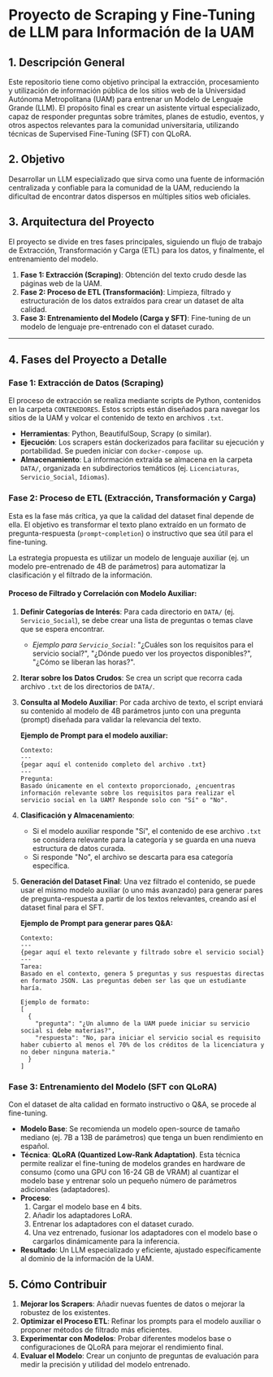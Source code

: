 # Proyecto de Scraping y Fine-Tuning de LLM para Información de la UAM

## 1. Descripción General

Este repositorio tiene como objetivo principal la extracción, procesamiento y utilización de información pública de los sitios web de la Universidad Autónoma Metropolitana (UAM) para entrenar un Modelo de Lenguaje Grande (LLM). El propósito final es crear un asistente virtual especializado, capaz de responder preguntas sobre trámites, planes de estudio, eventos, y otros aspectos relevantes para la comunidad universitaria, utilizando técnicas de Supervised Fine-Tuning (SFT) con QLoRA.

## 2. Objetivo

Desarrollar un LLM especializado que sirva como una fuente de información centralizada y confiable para la comunidad de la UAM, reduciendo la dificultad de encontrar datos dispersos en múltiples sitios web oficiales.

## 3. Arquitectura del Proyecto

El proyecto se divide en tres fases principales, siguiendo un flujo de trabajo de Extracción, Transformación y Carga (ETL) para los datos, y finalmente, el entrenamiento del modelo.

1.  **Fase 1: Extracción (Scraping)**: Obtención del texto crudo desde las páginas web de la UAM.
2.  **Fase 2: Proceso de ETL (Transformación)**: Limpieza, filtrado y estructuración de los datos extraídos para crear un dataset de alta calidad.
3.  **Fase 3: Entrenamiento del Modelo (Carga y SFT)**: Fine-tuning de un modelo de lenguaje pre-entrenado con el dataset curado.

---

## 4. Fases del Proyecto a Detalle

### Fase 1: Extracción de Datos (Scraping)

El proceso de extracción se realiza mediante scripts de Python, contenidos en la carpeta `CONTENEDORES`. Estos scripts están diseñados para navegar los sitios de la UAM y volcar el contenido de texto en archivos `.txt`.

-   **Herramientas**: Python, BeautifulSoup, Scrapy (o similar).
-   **Ejecución**: Los scrapers están dockerizados para facilitar su ejecución y portabilidad. Se pueden iniciar con `docker-compose up`.
-   **Almacenamiento**: La información extraída se almacena en la carpeta `DATA/`, organizada en subdirectorios temáticos (ej. `Licenciaturas`, `Servicio_Social`, `Idiomas`).

### Fase 2: Proceso de ETL (Extracción, Transformación y Carga)

Esta es la fase más crítica, ya que la calidad del dataset final depende de ella. El objetivo es transformar el texto plano extraído en un formato de pregunta-respuesta (`prompt`-`completion`) o instructivo que sea útil para el fine-tuning.

La estrategia propuesta es utilizar un modelo de lenguaje auxiliar (ej. un modelo pre-entrenado de 4B de parámetros) para automatizar la clasificación y el filtrado de la información.

#### **Proceso de Filtrado y Correlación con Modelo Auxiliar:**

1.  **Definir Categorías de Interés**: Para cada directorio en `DATA/` (ej. `Servicio_Social`), se debe crear una lista de preguntas o temas clave que se espera encontrar.
    -   *Ejemplo para `Servicio_Social`*: "¿Cuáles son los requisitos para el servicio social?", "¿Dónde puedo ver los proyectos disponibles?", "¿Cómo se liberan las horas?".

2.  **Iterar sobre los Datos Crudos**: Se crea un script que recorra cada archivo `.txt` de los directorios de `DATA/`.

3.  **Consulta al Modelo Auxiliar**: Por cada archivo de texto, el script enviará su contenido al modelo de 4B parámetros junto con una pregunta (prompt) diseñada para validar la relevancia del texto.

    **Ejemplo de Prompt para el modelo auxiliar:**

    ```
    Contexto:
    ---
    {pegar aquí el contenido completo del archivo .txt}
    ---
    Pregunta:
    Basado únicamente en el contexto proporcionado, ¿encuentras información relevante sobre los requisitos para realizar el servicio social en la UAM? Responde solo con "Sí" o "No".
    ```

4.  **Clasificación y Almacenamiento**:
    -   Si el modelo auxiliar responde "Sí", el contenido de ese archivo `.txt` se considera relevante para la categoría y se guarda en una nueva estructura de datos curada.
    -   Si responde "No", el archivo se descarta para esa categoría específica.

5.  **Generación del Dataset Final**: Una vez filtrado el contenido, se puede usar el mismo modelo auxiliar (o uno más avanzado) para generar pares de pregunta-respuesta a partir de los textos relevantes, creando así el dataset final para el SFT.

    **Ejemplo de Prompt para generar pares Q&A:**

    ```
    Contexto:
    ---
    {pegar aquí el texto relevante y filtrado sobre el servicio social}
    ---
    Tarea:
    Basado en el contexto, genera 5 preguntas y sus respuestas directas en formato JSON. Las preguntas deben ser las que un estudiante haría.

    Ejemplo de formato:
    [
      {
        "pregunta": "¿Un alumno de la UAM puede iniciar su servicio social si debe materias?",
        "respuesta": "No, para iniciar el servicio social es requisito haber cubierto al menos el 70% de los créditos de la licenciatura y no deber ninguna materia."
      }
    ]
    ```

### Fase 3: Entrenamiento del Modelo (SFT con QLoRA)

Con el dataset de alta calidad en formato instructivo o Q&A, se procede al fine-tuning.

-   **Modelo Base**: Se recomienda un modelo open-source de tamaño mediano (ej. 7B a 13B de parámetros) que tenga un buen rendimiento en español.
-   **Técnica**: **QLoRA (Quantized Low-Rank Adaptation)**. Esta técnica permite realizar el fine-tuning de modelos grandes en hardware de consumo (como una GPU con 16-24 GB de VRAM) al cuantizar el modelo base y entrenar solo un pequeño número de parámetros adicionales (adaptadores).
-   **Proceso**:
    1.  Cargar el modelo base en 4 bits.
    2.  Añadir los adaptadores LoRA.
    3.  Entrenar los adaptadores con el dataset curado.
    4.  Una vez entrenado, fusionar los adaptadores con el modelo base o cargarlos dinámicamente para la inferencia.
-   **Resultado**: Un LLM especializado y eficiente, ajustado específicamente al dominio de la información de la UAM.

## 5. Cómo Contribuir

1.  **Mejorar los Scrapers**: Añadir nuevas fuentes de datos o mejorar la robustez de los existentes.
2.  **Optimizar el Proceso ETL**: Refinar los prompts para el modelo auxiliar o proponer métodos de filtrado más eficientes.
3.  **Experimentar con Modelos**: Probar diferentes modelos base o configuraciones de QLoRA para mejorar el rendimiento final.
4.  **Evaluar el Modelo**: Crear un conjunto de preguntas de evaluación para medir la precisión y utilidad del modelo entrenado.
